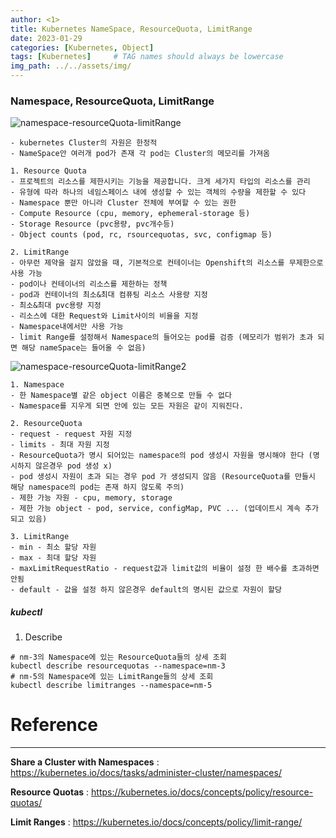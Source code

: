 ```yaml
---
author: <1>
title: Kubernetes NameSpace, ResourceQuota, LimitRange
date: 2023-01-29
categories: [Kubernetes, Object]
tags: [Kubernetes]     # TAG names should always be lowercase
img_path: ../../assets/img/
---
```


### Namespace, ResourceQuota, LimitRange

![namespace-resourceQuota-limitRange](namespace-resourceQuota-limitRange1.png)

~~~
- kubernetes Cluster의 자원은 한정적
- NameSpace안 여러개 pod가 존재 각 pod는 Cluster의 메모리를 가져옴

1. Resource Quota
- 프로젝트의 리소스를 제한시키는 기능을 제공합니다. 크게 세가지 타입의 리소스를 관리
- 유형에 따라 하나의 네임스페이스 내에 생성할 수 있는 객체의 수량을 제한할 수 있다
- Namespace 뿐만 아니라 Cluster 전체에 부여할 수 있는 권한
- Compute Resource (cpu, memory, ephemeral-storage 등)
- Storage Resource (pvc용량, pvc개수등)
- Object counts (pod, rc, rsourcequotas, svc, configmap 등)

2. LimitRange
- 아무런 제약을 걸지 않았을 때, 기본적으로 컨테이너는 Openshift의 리소스를 무제한으로 사용 가능
- pod이나 컨테이너의 리소스를 제한하는 정책
- pod과 컨테이너의 최소&최대 컴퓨팅 리소스 사용량 지정
- 최소&최대 pvc용량 지정
- 리소스에 대한 Request와 Limit사이의 비율을 지정
- Namespace내에서만 사용 가능
- limit Range를 설정해서 Namespace의 들어오는 pod를 검증 (메모리가 범위가 초과 되면 해당 nameSpace는 들어올 수 없음)
~~~


![namespace-resourceQuota-limitRange2](namespace-resourceQuota-limitRange2.png)

~~~
1. Namespace
- 한 Namespace별 같은 object 이름은 중복으로 만들 수 없다
- Namespace를 지우게 되면 안에 있는 모든 자원은 같이 지워진다.

2. ResourceQuota
- request - request 자원 지정
- limits - 최대 자원 지정
- ResourceQuota가 명시 되어있는 namespace의 pod 생성시 자원을 명시해야 한다 (명시하지 않은경우 pod 생성 x)
- pod 생성시 자원이 초과 되는 경우 pod 가 생성되지 않음 (ResourceQuota를 만들시 해당 namespace의 pod는 존재 하지 않도록 주의)
- 제한 가능 자원 - cpu, memory, storage
- 제한 가능 object - pod, service, configMap, PVC ... (업데이트시 계속 추가 되고 있음)

3. LimitRange
- min - 최소 할당 자원
- max - 최대 할당 자원
- maxLimitRequestRatio - request값과 limit값의 비율이 설정 한 배수를 초과하면 안됨
- default - 값을 설정 하지 않은경우 default의 명시된 값으로 자원이 할당
~~~

##### kubectl

1. Describe
```shell
# nm-3의 Namespace에 있는 ResourceQuota들의 상세 조회
kubectl describe resourcequotas --namespace=nm-3
# nm-5의 Namespace에 있는 LimitRange들의 상세 조회
kubectl describe limitranges --namespace=nm-5
```

# Reference
----
**Share a Cluster with Namespaces** : <https://kubernetes.io/docs/tasks/administer-cluster/namespaces/>

**Resource Quotas** : <https://kubernetes.io/docs/concepts/policy/resource-quotas/>

**Limit Ranges** : <https://kubernetes.io/docs/concepts/policy/limit-range/>
